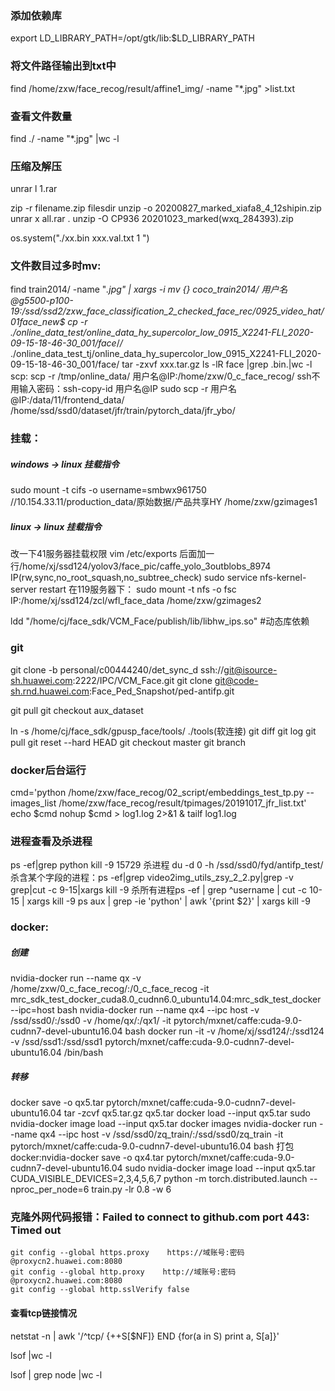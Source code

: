 ### 添加依赖库

export LD_LIBRARY_PATH=/opt/gtk/lib:$LD_LIBRARY_PATH

### 将文件路径输出到txt中

find /home/zxw/face_recog/result/affine1_img/ -name "*.jpg" >list.txt

### 查看文件数量

find ./ -name "*.jpg" |wc -l

### 压缩及解压

unrar l 1.rar

zip -r filename.zip filesdir
unzip -o 20200827_marked_xiafa8_4_12shipin.zip
unrar x all.rar .
unzip -O CP936 20201023_marked\(wxq_284393\).zip

os.system("./xx.bin xxx.val.txt 1 ")


### 文件数目过多时mv:    

find train2014/ -name "*.jpg" | xargs -i mv {} coco_train2014/
用户名@g5500-p100-19:/ssd/ssd2/zxw_face_classification_2_checked_face_rec/0925_video_hat/01face_new$
cp -r ./online_data_test/online_data_hy_supercolor_low_0915_X2241-FLI_2020-09-15-18-46-30_001/face*/*/* ./online_data_test_tj/online_data_hy_supercolor_low_0915_X2241-FLI_2020-09-15-18-46-30_001/face/
tar -zxvf xxx.tar.gz
ls -lR face |grep .bin.|wc -l
scp:
scp -r /tmp/online_data/ 用户名@IP:/home/zxw/0_c_face_recog/
ssh不用输入密码：ssh-copy-id 用户名@IP
sudo scp -r 用户名@IP:/data/11/frontend_data/ /home/ssd/ssd0/dataset/jfr/train/pytorch_data/jfr_ybo/

### 挂载：

##### windows ->  linux 挂载指令

sudo mount -t cifs -o username=smbwx961750 //10.154.33.11/production_data/原始数据/产品共享HY /home/zxw/gzimages1

##### linux -> linux 挂载指令

改一下41服务器挂载权限  vim /etc/exports  后面加一行/home/xj/ssd124/yolov3/face_pic/caffe_yolo_3outblobs_8974 IP(rw,sync,no_root_squash,no_subtree_check)
sudo service nfs-kernel-server restart
在119服务器下：
sudo mount -t nfs -o fsc IP:/home/xj/ssd124/zcl/wfl_face_data /home/zxw/gzimages2

ldd "/home/cj/face_sdk/VCM_Face/publish/lib/libhw_ips.so"  #动态库依赖

### git

git clone -b personal/c00444240/det_sync_d ssh://git@isource-sh.huawei.com:2222/IPC/VCM_Face.git
git clone git@code-sh.rnd.huawei.com:Face_Ped_Snapshot/ped-antifp.git

git pull
git checkout aux_dataset

ln -s /home/cj/face_sdk/gpusp_face/tools/ ./tools(软连接)
git diff
git log
git pull 
git reset --hard HEAD
git checkout master
git branch

### docker后台运行

cmd='python /home/zxw/face_recog/02_script/embeddings_test_tp.py --images_list /home/zxw/face_recog/result/tpimages/20191017_jfr_list.txt'
echo $cmd
nohup $cmd > log1.log 2>&1 &
tailf log1.log

### 进程查看及杀进程

ps -ef|grep python
kill -9 15729 杀进程
du -d 0 -h /ssd/ssd0/fyd/antifp_test/
杀含某个字段的进程：ps -ef|grep video2img_utils_zsy_2_2.py|grep -v grep|cut -c 9-15|xargs kill -9
杀所有进程ps -ef | grep ^username | cut -c 10-15 | xargs kill -9
ps aux | grep -ie 'python' | awk '{print $2}' | xargs kill -9

### docker:

##### 创建

nvidia-docker run --name qx -v /home/zxw/0_c_face_recog/:/0_c_face_recog -it mrc_sdk_test_docker_cuda8.0_cudnn6.0_ubuntu14.04:mrc_sdk_test_docker --ipc=host bash
nvidia-docker run --name qx4 --ipc host -v /ssd/ssd0/:/ssd0 -v /home/qx/:/qx1/ -it pytorch/mxnet/caffe:cuda-9.0-cudnn7-devel-ubuntu16.04 bash
docker run -it -v /home/xj/ssd124/:/ssd124 -v /ssd/ssd1:/ssd/ssd1 pytorch/mxnet/caffe:cuda-9.0-cudnn7-devel-ubuntu16.04 /bin/bash

##### 转移

docker save -o qx5.tar pytorch/mxnet/caffe:cuda-9.0-cudnn7-devel-ubuntu16.04
tar -zcvf qx5.tar.gz qx5.tar
docker load --input qx5.tar
sudo nvidia-docker image load --input qx5.tar
docker images
nvidia-docker run --name qx4 --ipc host -v /ssd/ssd0/zq_train/:/ssd/ssd0/zq_train -it pytorch/mxnet/caffe:cuda-9.0-cudnn7-devel-ubuntu16.04 bash
打包docker:nvidia-docker save -o qx4.tar pytorch/mxnet/caffe:cuda-9.0-cudnn7-devel-ubuntu16.04
sudo nvidia-docker image load --input qx5.tar
CUDA_VISIBLE_DEVICES=2,3,4,5,6,7 python -m torch.distributed.launch --nproc_per_node=6 train.py -lr 0.8 -w 6



### 克隆外网代码报错：Failed to connect to github.com port 443: Timed out

```
git config --global https.proxy    https://域账号:密码@proxycn2.huawei.com:8080
git config --global http.proxy    http://域账号:密码@proxycn2.huawei.com:8080
git config --global http.sslVerify false
```

#### 查看tcp链接情况

netstat -n | awk '/^tcp/ {++S[$NF]} END {for(a in S) print a, S[a]}' 

lsof |wc -l

lsof | grep node |wc -l
